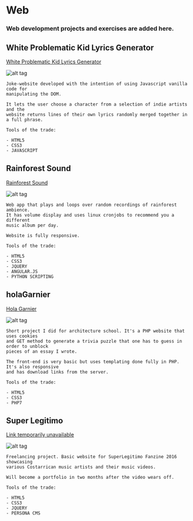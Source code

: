# Web 
<h3> Web development projects and exercises are added here.</h3>

<h2> White Problematic Kid Lyrics Generator </h2>
<a href="http://whiteproblematickid-lyricsgenerator.com">White Problematic Kid Lyrics Generator</a>

![alt tag](http://i.imgur.com/0Cu0Pdj.png)

	Joke-website developed with the intention of using Javascript vanilla code for 
	manipulating the DOM.

	It lets the user choose a character from a selection of indie artists and the
	website returns lines of their own lyrics randomly merged together in a full phrase.

	Tools of the trade:

	- HTML5
	- CSS3
	- JAVASCRIPT	


<h2> Rainforest Sound </h2> 
<a href="http://www.rainforestsound.com">Rainforest Sound</a>

![alt tag](http://i.imgur.com/WH9Ou7t.png)

	Web app that plays and loops over random recordings of rainforest ambience. 
	It has volume display and uses linux cronjobs to recommend you a different
	music album per day.

	Website is fully responsive.

	Tools of the trade:

	- HTML5
	- CSS3
	- JQUERY
	- ANGULAR.JS
	- PYTHON SCRIPTING



<h2> holaGarnier </h2> 
<a href="http://holagarnier.xyz">Hola Garnier</a>

![alt tag](http://i.imgur.com/iFFkBaq.png)

	Short project I did for architecture school. It's a PHP website that uses cookies
	and GET method to generate a trivia puzzle that one has to guess in order to unblock 
	pieces of an essay I wrote.

	The front-end is very basic but uses templating done fully in PHP. It's also responsive 
	and has download links from the server.

	Tools of the trade:

	- HTML5
	- CSS3
	- PHP7

<h2> Super Legitimo </h2> 
<a href="http://superlegitimo.com">Link temporarily unavailable</a>

![alt tag](http://i.imgur.com/pGmVcmJ.png)

	Freelancing project. Basic website for SuperLegitimo Fanzine 2016 showcasing 
	various Costarrican music artists and their music videos.

	Will become a portfolio in two months after the video wears off.

	Tools of the trade:

	- HTML5
	- CSS3
	- JQUERY
	- PERSONA CMS


